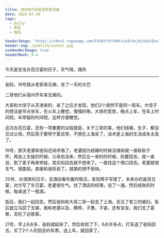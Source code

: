 ```yaml
---
title: 20250720宝宝的百日宴
date: 2025-07-20
tags:
  - Daily
  - 彩虹
  - 桂花

headerImage: 'https://cdnv2.ruguoapp.com/FkS0t7XtY4hFujeZrXxjkLSGvhIwv3.jpg'
header-img: /publish/sunset.jpg
useHeaderImage: true
headerMask: 0.4
---
```


今天是宝宝办百日宴的日子，天气晴，燥热

---

爸妈，18号就从老家来无锡。坐了一天的大巴

二哥他们从亳州开车来无锡的。

大哥和大侄子从天津来的，来了之后才发现，他们2个居然不是同一班车。大侄子的想法是早点坐车，在火车上睡觉，慢慢的等。大哥的意思，晚点上车，在车上时间短，车停留的时间短，这样方便睡觉。

这次办百日宴，还有一项重要的议程就是，关于三哥的事，他们结婚，生子，都没见过父母。然后孩子要带宁夏去带，不想在上海呆了。话术是上海的生活成本太高了。

19号，那天老婆和爸妈还闹矛盾了。老婆因为结婚的时候没铺床就一直耿耿于怀。再加上生娃的时候，父母也没来，然后五一来的的时候，妈要回去，就一直说，割了麦子再来带娃，其实妈回去就不想来了。一直找这个借口回去。老婆就很生气，很委屈。直接和爸妈说了。就搞的很不愉快。

20号，办酒席的日子，去酒店看布置的情况，发现牌子写错了，本来办的是百日宴，对方写了生日宴，老婆很生气。找了酒店的经理，说了一通。然后结账的时候，每桌送了一瓶酒。

饭后，我们一起回去，然后爸妈和大哥二哥一起去了上海，去见了老三的媳妇。饭后就立马回了无锡，我和老婆以及，腾辉，子惠，子睿，还有宝宝，我们去了荟聚，去吃了必胜客。

21号，早上6点多，爸妈就起床了，然后收拾了下，6点半多点，打车送了爸妈回去，买了2个人的回去的车票。送上车，就回家了。
